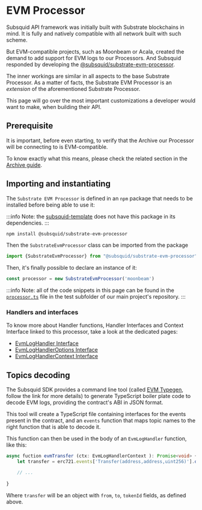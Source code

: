 # EVM Processor

Subsquid API framework was initially built with Substrate blockchains in mind. It is fully and natively compatible with all network built with such scheme.

But EVM-compatible projects, such as Moonbeam or Acala, created the demand to add support for EVM logs to our Processors. And Subsquid responded by developing the [@subsquid/substrate-evm-processor](https://www.npmjs.com/package/@subsquid/substrate-evm-processor).

The inner workings are similar in all aspects to the base Substrate Processor. As a matter of facts, the Substrate EVM Processor is an _extension_ of the aforementioned Substrate Processor.

This page will go over the most important customizations a developer would want to make, when building their API.

## Prerequisite

It is important, before even starting, to verify that the Archive our Processor will be connecting to is EVM-compatible.

To know exactly what this means, please check the related section in the [Archive guide](/docs/archives/how-to-launch-a-squid-archive#launch-archives-for-evm-compatible-blockchain).

## Importing and instantiating

The `Substrate EVM Processor` is defined in an `npm` package that needs to be installed before being able to use it:

:::info
Note: the [subsquid-template](https://github.com/subsquid/squid-template) does not have this package in its dependencies.
:::

```bash
npm install @subsquid/substrate-evm-processor
```

Then the `SubstrateEvmProcessor` class can be imported from the package

```typescript
import {SubstrateEvmProcessor} from "@subsquid/substrate-evm-processor"
```

Then, it's finally possible to declare an instance of it:

```typescript
const processor = new SubstrateEvmProcessor('moonbeam')
```

:::info
Note: all of the code snippets in this page can be found in the [`processor.ts`](https://github.com/subsquid/squid/blob/master/test/moonsama-erc721/src/processor.ts) file in the test subfolder of our main project's repository.
:::

### Handlers and interfaces

To know more about Handler functions, Handler Interfaces and Context Interface linked to this processor, take a look at the dedicated pages:

* [EvmLogHandler Interface](../handler-functions/handler-interfaces.md#evmloghandler)
* [EvmLogHandlerOptions Interface](../handler-functions/handler-options-interfaces.md#evmloghandleroptions)
* [EvmLogHandlerContext Interface](../handler-functions/context-interfaces.md#evmloghandlercontext)

## Topics decoding

The Subsquid SDK provides a command line tool (called [EVM Typegen](/docs/develop-a-squid/evm-support/squid-evm-typegen), follow the link for more details) to generate TypeScript boiler plate code to decode EVM logs, providing the contract's ABI in JSON format.

This tool will create a TypeScript file containing interfaces for the events present in the contract, and an `events` function that maps   topic names to the right function that is able to decode it.

This function can then be used in the body of an `EvmLogHandler` function, like this:

```typescript title="processor.ts"
async fuction evmTransfer (ctx: EvmLogHandlerContext ): Promise<void> {
    let transfer = erc721.events['Transfer(address,address,uint256)'].decode(ctx)

    // ...
    
}
```


Where `transfer` will be an object with `from`, `to`, `tokenId` fields, as defined above.
